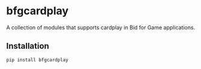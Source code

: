 # bfgcardplay

A collection of modules that supports cardplay in Bid for Game applications.

## Installation

```bash
pip install bfgcardplay 
